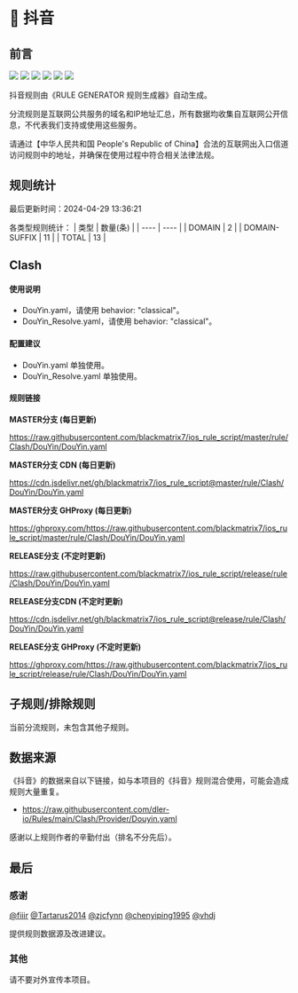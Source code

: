 # 🧸 抖音

## 前言

![](https://shields.io/badge/-移除重复规则-ff69b4) ![](https://shields.io/badge/-DOMAIN与DOMAIN--SUFFIX合并-green) ![](https://shields.io/badge/-DOMAIN--SUFFIX间合并-critical) ![](https://shields.io/badge/-DOMAIN与DOMAIN--KEYWORD合并-9cf) ![](https://shields.io/badge/-DOMAIN--SUFFIX与DOMAIN--KEYWORD合并-blue) ![](https://shields.io/badge/-IP--CIDR(6)合并-blueviolet) 

抖音规则由《RULE GENERATOR 规则生成器》自动生成。

分流规则是互联网公共服务的域名和IP地址汇总，所有数据均收集自互联网公开信息，不代表我们支持或使用这些服务。

请通过【中华人民共和国 People's Republic of China】合法的互联网出入口信道访问规则中的地址，并确保在使用过程中符合相关法律法规。

## 规则统计

最后更新时间：2024-04-29 13:36:21

各类型规则统计：
| 类型 | 数量(条)  | 
| ---- | ----  |
| DOMAIN | 2  | 
| DOMAIN-SUFFIX | 11  | 
| TOTAL | 13  | 


## Clash 

#### 使用说明
- DouYin.yaml，请使用 behavior: "classical"。
- DouYin_Resolve.yaml，请使用 behavior: "classical"。

#### 配置建议
- DouYin.yaml 单独使用。
- DouYin_Resolve.yaml 单独使用。

#### 规则链接
**MASTER分支 (每日更新)**

https://raw.githubusercontent.com/blackmatrix7/ios_rule_script/master/rule/Clash/DouYin/DouYin.yaml

**MASTER分支 CDN (每日更新)**

https://cdn.jsdelivr.net/gh/blackmatrix7/ios_rule_script@master/rule/Clash/DouYin/DouYin.yaml

**MASTER分支 GHProxy (每日更新)**

https://ghproxy.com/https://raw.githubusercontent.com/blackmatrix7/ios_rule_script/master/rule/Clash/DouYin/DouYin.yaml

**RELEASE分支 (不定时更新)**

https://raw.githubusercontent.com/blackmatrix7/ios_rule_script/release/rule/Clash/DouYin/DouYin.yaml

**RELEASE分支CDN (不定时更新)**

https://cdn.jsdelivr.net/gh/blackmatrix7/ios_rule_script@release/rule/Clash/DouYin/DouYin.yaml

**RELEASE分支 GHProxy (不定时更新)**

https://ghproxy.com/https://raw.githubusercontent.com/blackmatrix7/ios_rule_script/release/rule/Clash/DouYin/DouYin.yaml

## 子规则/排除规则


当前分流规则，未包含其他子规则。

## 数据来源

《抖音》的数据来自以下链接，如与本项目的《抖音》规则混合使用，可能会造成规则大量重复。

- https://raw.githubusercontent.com/dler-io/Rules/main/Clash/Provider/Douyin.yaml


感谢以上规则作者的辛勤付出（排名不分先后）。

## 最后

### 感谢

[@fiiir](https://github.com/fiiir) [@Tartarus2014](https://github.com/Tartarus2014) [@zjcfynn](https://github.com/zjcfynn) [@chenyiping1995](https://github.com/chenyiping1995) [@vhdj](https://github.com/vhdj)

提供规则数据源及改进建议。

### 其他

请不要对外宣传本项目。